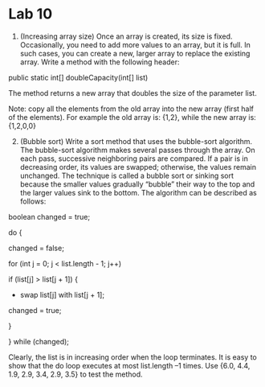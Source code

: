 Lab 10
======

1. (Increasing array size) Once an array is created, its size is fixed. 
Occasionally, you need to add more values to an array, but it is full. 
In such cases, you can create a new, larger array to replace the existing 
array. Write a method with the following header:

public static int[] doubleCapacity(int[] list)

The method returns a new array that doubles the size of the parameter list.

Note: copy all the elements from the old array into the new array (first half 
of the elements). For example the old array is: {1,2}, while the new array 
is: {1,2,0,0}

2. (Bubble sort) Write a sort method that uses the bubble-sort algorithm. The 
bubble-sort algorithm makes several passes through the array. On each pass, 
successive neighboring pairs are compared. If a pair is in decreasing order, 
its values are swapped; otherwise, the values remain unchanged. The technique 
is called a bubble sort or sinking sort because the smaller values gradually 
“bubble” their way to the top and the larger values sink to the bottom. The 
algorithm can be described as follows:

boolean changed = true;

do {

changed = false;

for (int j = 0; j < list.length - 1; j++)

if (list[j] > list[j + 1]) {

- swap list[j] with list[j + 1];

changed = true;

}

} while (changed);

Clearly, the list is in increasing order when the loop terminates. It is easy 
to show that the do loop executes at most list.length –1 times. 
Use {6.0, 4.4, 1.9, 2.9, 3.4, 2.9, 3.5} to test the method.

